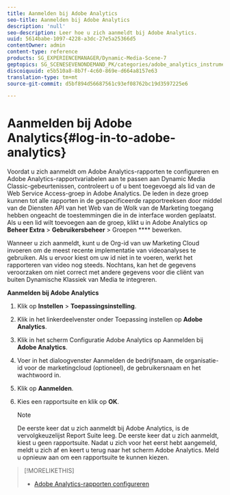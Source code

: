```yaml
---
title: Aanmelden bij Adobe Analytics
seo-title: Aanmelden bij Adobe Analytics
description: 'null'
seo-description: Leer hoe u zich aanmeldt bij Adobe Analytics.
uuid: 5614babe-1097-4228-a3dc-27e5a25366d5
contentOwner: admin
content-type: reference
products: SG_EXPERIENCEMANAGER/Dynamic-Media-Scene-7
geptopics: SG_SCENESEVENONDEMAND_PK/categories/adobe_analytics_instrumentation_kit
discoiquuid: e5b510a8-8b7f-4c60-869e-d664a8157e63
translation-type: tm+mt
source-git-commit: d5bf894d56687561c93ef08762bc19d3597225e6

---
```



# Aanmelden bij Adobe Analytics{#log-in-to-adobe-analytics}

Voordat u zich aanmeldt om Adobe Analytics-rapporten te configureren en Adobe Analytics-rapportvariabelen aan te passen aan Dynamic Media Classic-gebeurtenissen, controleert u of u bent toegevoegd als lid van de Web Service Access-groep in Adobe Analytics. De leden in deze groep kunnen tot alle rapporten in de gespecificeerde rapportreeksen door middel van de Diensten API van het Web van de Wolk van de Marketing toegang hebben ongeacht de toestemmingen die in de interface worden geplaatst. Als u een lid wilt toevoegen aan de groep, klikt u in Adobe Analytics op **Beheer Extra** > **Gebruikersbeheer** > Groepen **** bewerken.

Wanneer u zich aanmeldt, kunt u de Org-id van uw Marketing Cloud invoeren om de meest recente implementatie van videoanalyses te gebruiken. Als u ervoor kiest om uw id niet in te voeren, werkt het rapporteren van video nog steeds. Nochtans, kan het de gegevens veroorzaken om niet correct met andere gegevens voor die cliënt van buiten Dynamische Klassiek van Media te integreren.

**Aanmelden bij Adobe Analytics**

1. Klik op **Instellen** > **Toepassingsinstelling**.
1. Klik in het linkerdeelvenster onder Toepassing instellen op **Adobe Analytics**.
1. Klik in het scherm Configuratie Adobe Analytics op Aanmelden bij **Adobe Analytics**.
1. Voer in het dialoogvenster Aanmelden de bedrijfsnaam, de organisatie-id voor de marketingcloud (optioneel), de gebruikersnaam en het wachtwoord in.
1. Klik op **Aanmelden**.
1. Kies een rapportsuite en klik op **OK**.

   >[!NOTE]
   >
   >De eerste keer dat u zich aanmeldt bij Adobe Analytics, is de vervolgkeuzelijst Report Suite leeg. De eerste keer dat u zich aanmeldt, kiest u geen rapportsuite. Nadat u zich voor het eerst hebt aangemeld, meldt u zich af en keert u terug naar het scherm Adobe Analytics. Meld u opnieuw aan om een rapportsuite te kunnen kiezen.

>[!MORELIKETHIS]
>
>* [Adobe Analytics-rapporten configureren](configuring-analytics-reports.md#configuring_adobe_analytics_reports)

